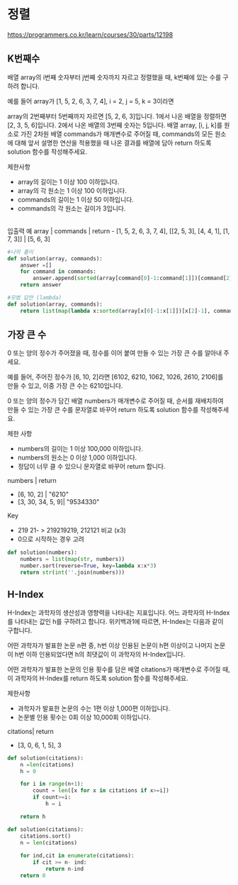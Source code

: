 
# 정렬

https://programmers.co.kr/learn/courses/30/parts/12198

## K번째수

배열 array의 i번째 숫자부터 j번째 숫자까지 자르고 정렬했을 때, k번째에 있는 수를 구하려 합니다.

예를 들어 array가 [1, 5, 2, 6, 3, 7, 4], i = 2, j = 5, k = 3이라면

array의 2번째부터 5번째까지 자르면 [5, 2, 6, 3]입니다.
1에서 나온 배열을 정렬하면 [2, 3, 5, 6]입니다.
2에서 나온 배열의 3번째 숫자는 5입니다.
배열 array, [i, j, k]를 원소로 가진 2차원 배열 commands가 매개변수로 주어질 때, commands의 모든 원소에 대해 앞서 설명한 연산을 적용했을 때 나온 결과를 배열에 담아 return 하도록 solution 함수를 작성해주세요.

제한사항
- array의 길이는 1 이상 100 이하입니다.
- array의 각 원소는 1 이상 100 이하입니다.
- commands의 길이는 1 이상 50 이하입니다.
- commands의 각 원소는 길이가 3입니다.
</ul><br>
입출력 예
array |	commands  |	return
- [1, 5, 2, 6, 3, 7, 4], 	[[2, 5, 3], [4, 4, 1], [1, 7, 3]]	|  [5, 6, 3]


```python
#나의 풀이
def solution(array, commands):
    answer =[]
    for command in commands:
        answer.append(sorted(array[command[0]-1:command[1]])[command[2]-1])
    return answer
```


```python
#모범 답안 (lambda)
def solution(array, commands):
    return list(map(lambda x:sorted(array[x[0]-1:x[1]])[x[2]-1], commands))

```

## 가장 큰 수

0 또는 양의 정수가 주어졌을 때, 정수를 이어 붙여 만들 수 있는 가장 큰 수를 알아내 주세요.

예를 들어, 주어진 정수가 [6, 10, 2]라면 [6102, 6210, 1062, 1026, 2610, 2106]를 만들 수 있고, 이중 가장 큰 수는 6210입니다.

0 또는 양의 정수가 담긴 배열 numbers가 매개변수로 주어질 때, 순서를 재배치하여 만들 수 있는 가장 큰 수를 문자열로 바꾸어 return 하도록 solution 함수를 작성해주세요.

제한 사항
- numbers의 길이는 1 이상 100,000 이하입니다.
- numbers의 원소는 0 이상 1,000 이하입니다.
- 정답이 너무 클 수 있으니 문자열로 바꾸어 return 합니다.

numbers | 	return
- [6, 10, 2] |	"6210"
- [3, 30, 34, 5, 9]|	"9534330"

Key
- 219 21- > 219219219, 212121 비교 (x3)
- 0으로 시작하는 경우 고려


```python
def solution(numbers):
    numbers = list(map(str, numbers))
    number.sort(reverse=True, key=lambda x:x*3)
    return str(int(''.join(numbers)))
```

## H-Index

H-Index는 과학자의 생산성과 영향력을 나타내는 지표입니다. 어느 과학자의 H-Index를 나타내는 값인 h를 구하려고 합니다. 위키백과1에 따르면, H-Index는 다음과 같이 구합니다.

어떤 과학자가 발표한 논문 n편 중, h번 이상 인용된 논문이 h편 이상이고 나머지 논문이 h번 이하 인용되었다면 h의 최댓값이 이 과학자의 H-Index입니다.

어떤 과학자가 발표한 논문의 인용 횟수를 담은 배열 citations가 매개변수로 주어질 때, 이 과학자의 H-Index를 return 하도록 solution 함수를 작성해주세요.

제한사항
- 과학자가 발표한 논문의 수는 1편 이상 1,000편 이하입니다.
- 논문별 인용 횟수는 0회 이상 10,000회 이하입니다.

citations| return
- [3, 0, 6, 1, 5],	3


```python
def solution(citations):
    n =len(citations)
    h = 0

    for i in range(n+1):
        count = len([x for x in citations if x>=i])
        if count>=i:
            h = i

    return h
```


```python
def solution(citations):
    citations.sort()
    n = len(citations)
    
    for ind,cit in enumerate(citations):
        if cit >= n- ind:
            return n-ind
    return 0
```
